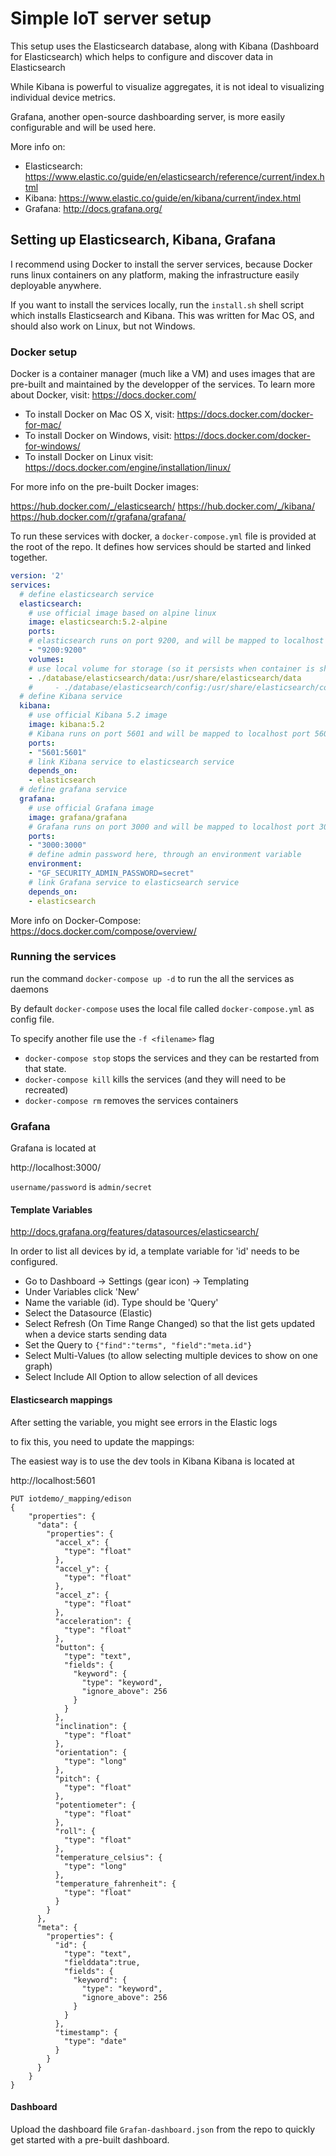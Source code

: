 # Simple IoT server setup

This setup uses the Elasticsearch database, along with Kibana (Dashboard for Elasticsearch) which helps to configure and discover data in Elasticsearch

While Kibana is powerful to visualize aggregates, it is not ideal to visualizing individual device metrics.

Grafana, another open-source dashboarding server, is more easily configurable and will be used here.

More info on:

- Elasticsearch: https://www.elastic.co/guide/en/elasticsearch/reference/current/index.html
- Kibana: https://www.elastic.co/guide/en/kibana/current/index.html
- Grafana: http://docs.grafana.org/

## Setting up Elasticsearch, Kibana, Grafana

I recommend using Docker to install the server services, because Docker runs linux containers on any platform, making the infrastructure easily deployable anywhere.

If you want to install the services locally, run the `install.sh` shell script which installs Elasticsearch and Kibana.
This was written for Mac OS, and should also work on Linux, but not Windows.

### Docker setup
Docker is a container manager (much like a VM) and uses images that are pre-built and maintained by the developper of the services.
To learn more about Docker, visit:
https://docs.docker.com/

- To install Docker on Mac OS X, visit: https://docs.docker.com/docker-for-mac/
- To install Docker on Windows, visit: https://docs.docker.com/docker-for-windows/
- To install Docker on Linux visit: https://docs.docker.com/engine/installation/linux/

For more info on the pre-built Docker images:

https://hub.docker.com/_/elasticsearch/
https://hub.docker.com/_/kibana/
https://hub.docker.com/r/grafana/grafana/

To run these services with docker, a `docker-compose.yml` file is provided at the root of the repo.
It defines how services should be started and linked together.

```yaml
version: '2'
services:
  # define elasticsearch service
  elasticsearch:
    # use official image based on alpine linux
    image: elasticsearch:5.2-alpine
    ports:
    # elasticsearch runs on port 9200, and will be mapped to localhost port 9200
    - "9200:9200"
    volumes:
    # use local volume for storage (so it persists when container is shut down
    - ./database/elasticsearch/data:/usr/share/elasticsearch/data
    #     - ./database/elasticsearch/config:/usr/share/elasticsearch/config
  # define Kibana service
  kibana:
    # use official Kibana 5.2 image
    image: kibana:5.2
    # Kibana runs on port 5601 and will be mapped to localhost port 5601
    ports:
    - "5601:5601"
    # link Kibana service to elasticsearch service
    depends_on:
    - elasticsearch
  # define grafana service
  grafana:
    # use official Grafana image
    image: grafana/grafana
    # Grafana runs on port 3000 and will be mapped to localhost port 3000
    ports:
    - "3000:3000"
    # define admin password here, through an environment variable
    environment:
    - "GF_SECURITY_ADMIN_PASSWORD=secret"
    # link Grafana service to elasticsearch service
    depends_on:
    - elasticsearch
```

More info on Docker-Compose:
https://docs.docker.com/compose/overview/

### Running the services

run the command `docker-compose up -d` to run the all the services as daemons

By default `docker-compose` uses the local file called `docker-compose.yml` as config file.

To specify another file use the `-f <filename>` flag

- `docker-compose stop` stops the services and they can be restarted from that state.
- `docker-compose kill` kills the services (and they will need to be recreated)
- `docker-compose rm` removes the services containers

### Grafana

Grafana is located at

http://localhost:3000/

`username/password` is `admin/secret`


#### Template Variables

http://docs.grafana.org/features/datasources/elasticsearch/

In order to list all devices by id, a template variable for 'id' needs to be configured.

- Go to Dashboard -> Settings (gear icon) -> Templating
- Under Variables click 'New'
- Name the variable (id). Type should be 'Query'
- Select the Datasource (Elastic)
- Select Refresh (On Time Range Changed) so that the list gets updated when a device starts sending data
- Set the Query to `{"find":"terms", "field":"meta.id"}`
- Select Multi-Values (to allow selecting multiple devices to show on one graph)
- Select Include All Option to allow selection of all devices


#### Elasticsearch mappings

After setting the variable, you might see errors in the Elastic logs

to fix this, you need to update the mappings:

The easiest way is to use the dev tools in Kibana
Kibana is located at

http://localhost:5601

```
PUT iotdemo/_mapping/edison
{
	"properties": {
	  "data": {
		"properties": {
		  "accel_x": {
			"type": "float"
		  },
		  "accel_y": {
			"type": "float"
		  },
		  "accel_z": {
			"type": "float"
		  },
		  "acceleration": {
			"type": "float"
		  },
		  "button": {
			"type": "text",
			"fields": {
			  "keyword": {
				"type": "keyword",
				"ignore_above": 256
			  }
			}
		  },
		  "inclination": {
			"type": "float"
		  },
		  "orientation": {
			"type": "long"
		  },
		  "pitch": {
			"type": "float"
		  },
		  "potentiometer": {
			"type": "float"
		  },
		  "roll": {
			"type": "float"
		  },
		  "temperature_celsius": {
			"type": "long"
		  },
		  "temperature_fahrenheit": {
			"type": "float"
		  }
		}
	  },
	  "meta": {
		"properties": {
		  "id": {
			"type": "text",
			"fielddata":true,
			"fields": {
			  "keyword": {
				"type": "keyword",
				"ignore_above": 256
			  }
			}
		  },
		  "timestamp": {
			"type": "date"
		  }
		}
	  }
	}
}
```

#### Dashboard

Upload the dashboard file `Grafan-dashboard.json` from the repo to quickly get started with a pre-built dashboard.

